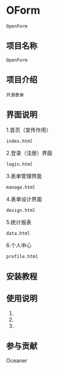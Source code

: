 # OForm
    OpenForm
## 项目名称
    OpenForm

## 项目介绍
    开源表单

## 界面说明

1.首页（宣传作用） 

    index.html

2.登录（注册）界面

    login.html

3.表单管理界面

    manage.html

4.表单设计界面

    design.html

5.统计报表

    data.html

6.个人中心

    profile.html

## 安装教程

## 使用说明
1.
2.
3.

## 参与贡献
Oceaner